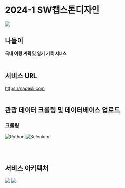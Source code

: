 # 2024-1 SW캡스톤디자인

<img src="https://capsule-render.vercel.app/api?type=waving&color=FFA1AC&height=150&section=header" />

## 나들이
**국내 여행 계획 및 일기 기록 서비스**
<br/><br/>
## 서비스 URL
https://nadeuli.com
<br/><br/>
## 관광 데이터 크롤링 및 데이터베이스 업로드
### 크롤링
![Python](https://img.shields.io/badge/Python-3776AB?style=for-the-badge&logo=Python&logoColor=white)
![Selenium](https://img.shields.io/badge/Selenium-43B02A?style=for-the-badge&logo=Selenium&logoColor=white)

<br/><br/>

## 서비스 아키텍처

<img src="https://picnic-image-s3.s3.ap-northeast-2.amazonaws.com/Infra/%E1%84%89%E1%85%B3%E1%84%8F%E1%85%B3%E1%84%85%E1%85%B5%E1%86%AB%E1%84%89%E1%85%A3%E1%86%BA+2024-05-29+23.44.52.png" />


<img src="https://capsule-render.vercel.app/api?type=waving&color=FFA1AC&height=150&section=footer" />
